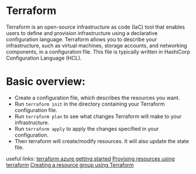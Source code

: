 # Terraform 

Terraform is an open-source infrastructure as code (IaC) tool that enables users to define and provision infrastructure using a declarative configuration language. Terraform allows you to describe your infrastructure, such as virtual machines, storage accounts, and networking components, in a configuration file. This file is typically written in HashiCorp Configuration Language (HCL).

# Basic overview:

- Create a configuration file, which describes the resources you want.
-  Run `terraform init` in the directory containing your Terraform configuration file.
-  Run `terraform plan` to see what changes Terraform will make to your infrastructure.
-  Run `terraform apply` to apply the changes specified in your configuration.
-  Then terraform will create/modify resources. It will also update the state file.

useful links:
[terraform azure getting started](https://developer.hashicorp.com/terraform/tutorials/azure-get-started?utm_offer=ARTICLE_PAGE&utm_content=DOCS&utm_source=WEBSITE&utm_medium=WEB_IO)
[Provising resources using terraform](https://learn.microsoft.com/en-us/azure/app-service/provision-resource-terraform)
[Creating a resource group using Terraform](https://learn.microsoft.com/en-us/azure/developer/terraform/create-resource-group?tabs=azure-cli)
